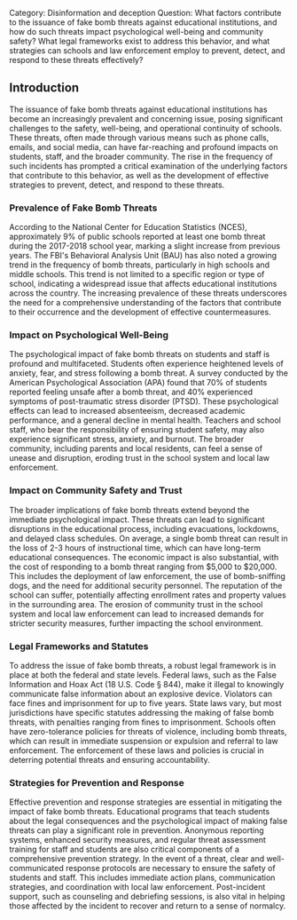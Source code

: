 Category: Disinformation and deception
Question: What factors contribute to the issuance of fake bomb threats against educational institutions, and how do such threats impact psychological well-being and community safety? What legal frameworks exist to address this behavior, and what strategies can schools and law enforcement employ to prevent, detect, and respond to these threats effectively?


## Introduction

The issuance of fake bomb threats against educational institutions has become an increasingly prevalent and concerning issue, posing significant challenges to the safety, well-being, and operational continuity of schools. These threats, often made through various means such as phone calls, emails, and social media, can have far-reaching and profound impacts on students, staff, and the broader community. The rise in the frequency of such incidents has prompted a critical examination of the underlying factors that contribute to this behavior, as well as the development of effective strategies to prevent, detect, and respond to these threats.

### Prevalence of Fake Bomb Threats

According to the National Center for Education Statistics (NCES), approximately 9% of public schools reported at least one bomb threat during the 2017-2018 school year, marking a slight increase from previous years. The FBI's Behavioral Analysis Unit (BAU) has also noted a growing trend in the frequency of bomb threats, particularly in high schools and middle schools. This trend is not limited to a specific region or type of school, indicating a widespread issue that affects educational institutions across the country. The increasing prevalence of these threats underscores the need for a comprehensive understanding of the factors that contribute to their occurrence and the development of effective countermeasures.

### Impact on Psychological Well-Being

The psychological impact of fake bomb threats on students and staff is profound and multifaceted. Students often experience heightened levels of anxiety, fear, and stress following a bomb threat. A survey conducted by the American Psychological Association (APA) found that 70% of students reported feeling unsafe after a bomb threat, and 40% experienced symptoms of post-traumatic stress disorder (PTSD). These psychological effects can lead to increased absenteeism, decreased academic performance, and a general decline in mental health. Teachers and school staff, who bear the responsibility of ensuring student safety, may also experience significant stress, anxiety, and burnout. The broader community, including parents and local residents, can feel a sense of unease and disruption, eroding trust in the school system and local law enforcement.

### Impact on Community Safety and Trust

The broader implications of fake bomb threats extend beyond the immediate psychological impact. These threats can lead to significant disruptions in the educational process, including evacuations, lockdowns, and delayed class schedules. On average, a single bomb threat can result in the loss of 2-3 hours of instructional time, which can have long-term educational consequences. The economic impact is also substantial, with the cost of responding to a bomb threat ranging from $5,000 to $20,000. This includes the deployment of law enforcement, the use of bomb-sniffing dogs, and the need for additional security personnel. The reputation of the school can suffer, potentially affecting enrollment rates and property values in the surrounding area. The erosion of community trust in the school system and local law enforcement can lead to increased demands for stricter security measures, further impacting the school environment.

### Legal Frameworks and Statutes

To address the issue of fake bomb threats, a robust legal framework is in place at both the federal and state levels. Federal laws, such as the False Information and Hoax Act (18 U.S. Code § 844), make it illegal to knowingly communicate false information about an explosive device. Violators can face fines and imprisonment for up to five years. State laws vary, but most jurisdictions have specific statutes addressing the making of false bomb threats, with penalties ranging from fines to imprisonment. Schools often have zero-tolerance policies for threats of violence, including bomb threats, which can result in immediate suspension or expulsion and referral to law enforcement. The enforcement of these laws and policies is crucial in deterring potential threats and ensuring accountability.

### Strategies for Prevention and Response

Effective prevention and response strategies are essential in mitigating the impact of fake bomb threats. Educational programs that teach students about the legal consequences and the psychological impact of making false threats can play a significant role in prevention. Anonymous reporting systems, enhanced security measures, and regular threat assessment training for staff and students are also critical components of a comprehensive prevention strategy. In the event of a threat, clear and well-communicated response protocols are necessary to ensure the safety of students and staff. This includes immediate action plans, communication strategies, and coordination with local law enforcement. Post-incident support, such as counseling and debriefing sessions, is also vital in helping those affected by the incident to recover and return to a sense of normalcy.

